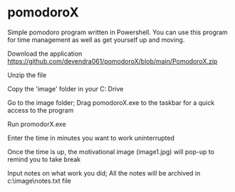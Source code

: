 # pomodoroX
Simple pomodoro program written in Powershell. You can use this program for time management as well as get yourself up and moving. 

Download the application https://github.com/devendra061/pomodoroX/blob/main/PomodoroX.zip

Unzip the file

Copy the 'image' folder in your C: Drive

Go to the image folder; Drag pomodoroX.exe to the taskbar for a quick access to the program


Run promodorX.exe 
	
Enter the time in minutes you want to work uninterrupted

Once the time is up, the motivational image (image1.jpg) will pop-up to remind you to take break

Input notes on what work you did; All the notes will be archived in c:\image\notes.txt file
